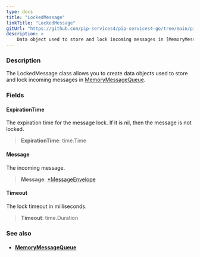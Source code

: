 ```yaml
---
type: docs
title: "LockedMessage"
linkTitle: "LockedMessage"
gitUrl: "https://github.com/pip-services4/pip-services4-go/tree/main/pip-services4-memcached-go"
description: >
    Data object used to store and lock incoming messages in [MemoryMessageQueue](../memory_message_queue).  
---
```


### Description

The LockedMessage class allows you to create data objects used to store and lock incoming messages in [MemoryMessageQueue](../memory_message_queue).  

### Fields

<span class="hide-title-link">

#### ExpirationTime
The expiration time for the message lock. 
If it is nil, then the message is not locked.

> **ExpirationTime**: time.Time

#### Message
The incoming message.

> **Message**: [*MessageEnvelope](../message_envelope)

#### Timeout
The lock timeout in milliseconds.

> **Timeout**: time.Duration

</span>


### See also
- #### [MemoryMessageQueue](../memory_message_queue)


